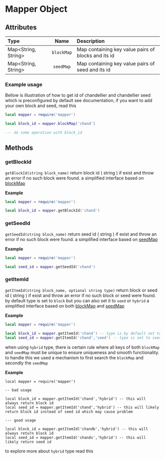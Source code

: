 # Mapper Object
## Attributes
| Type | Name | Description|
|:-----|:----:|:-----------|
| Map<String, String> | `blockMap` | Map containing key value pairs of blocks and its id |
| Map<String, String> | `seedMap` | Map containing key value pairs of seed and its id |

### Example usage
Bellow is illustration of how to get id of chandellier and chandellier seed which is preconfigured by default see documentation, if you want to add your own block and seed, read this
```lua
local mapper = require('mapper')

local block_id = mapper.blockMap['chand']

--- do some operation with block_id
```

## Methods
### getBlockId
`getBlockId(string block_name)`
return block id ( string ) if exist and throw an error if no such block were found.
a simplified interface based on [blockMap](#attributes)

**Example**
```lua
local mapper = require('mapper')

local block_id = mapper.getBlockId('chand')
```

### getSeedId
`getSeedId(string block_name)`
return seed id ( string ) if exist and throw an error if no such block were found.
a simplified interface based on [seedMap](#attributes)

**Example**
```lua
local mapper = require('mapper')

local seed_id = mapper.getSeedId('chand')
```

### getItemId
`getItemId(string block_name, optional string type)`
return block or seed id ( string ) if exist and throw an error if no such block or seed were found.
by default type is set to `block` but you can also set it to `seed` or `hybrid` 
a simplified interface based on both [blockMap](#attributes) and [seedMap](#attributes)

**Example**
```lua
local mapper = require('mapper')

local block_id = mapper.getItemId('chand') -- type is by default set to block. so it will return block id for corresponding input
local seed_id = mapper.getItemId('chand','seed') -- type is set to seed. so it will return seed id for corresponding input
```
when using `hybrid` type, there is certain rule where all keys of both `blockMap` and `seedMap` must be unique to ensure uniqueness and smooth functionality.
to handle this we used a mechanism to first search the `blockMap` and secondly the `seedMap`

**Example**
```
local mapper = require('mapper')

-- bad usage

local block_id = mapper.getItemId('chand','hybrid') -- this will always return block id
local seed_id = mapper.getItemId('chand','hybrid') -- this will likely return block id instead of seed id which may cause problem

--- good usage

local block_id = mapper.getItemId('chandb','hybrid') -- this will always return block id
local seed_id = mapper.getItemId('chands','hybrid') -- this will likely return seed id
```
to explore more about `hybrid` type read this
